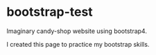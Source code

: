 # bootstrap-test
Imaginary candy-shop website using bootstrap4.

I created this page to practice my bootstrap skills.
